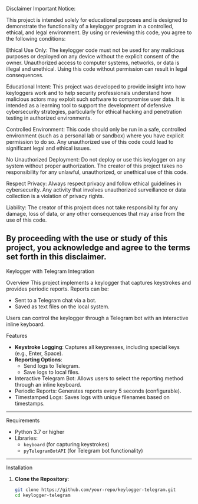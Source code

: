 Disclaimer
Important Notice:

This project is intended solely for educational purposes and is designed to demonstrate the functionality of a keylogger program in a controlled, ethical, and legal environment. By using or reviewing this code, you agree to the following conditions:

Ethical Use Only: The keylogger code must not be used for any malicious purposes or deployed on any device without the explicit consent of the owner. Unauthorized access to computer systems, networks, or data is illegal and unethical. Using this code without permission can result in legal consequences.

Educational Intent: This project was developed to provide insight into how keyloggers work and to help security professionals understand how malicious actors may exploit such software to compromise user data. It is intended as a learning tool to support the development of defensive cybersecurity strategies, particularly for ethical hacking and penetration testing in authorized environments.

Controlled Environment: This code should only be run in a safe, controlled environment (such as a personal lab or sandbox) where you have explicit permission to do so. Any unauthorized use of this code could lead to significant legal and ethical issues.

No Unauthorized Deployment: Do not deploy or use this keylogger on any system without proper authorization. The creator of this project takes no responsibility for any unlawful, unauthorized, or unethical use of this code.

Respect Privacy: Always respect privacy and follow ethical guidelines in cybersecurity. Any activity that involves unauthorized surveillance or data collection is a violation of privacy rights.

Liability: The creator of this project does not take responsibility for any damage, loss of data, or any other consequences that may arise from the use of this code.

By proceeding with the use or study of this project, you acknowledge and agree to the terms set forth in this disclaimer.
-------------------------------
Keylogger with Telegram Integration

Overview
This project implements a keylogger that captures keystrokes and provides periodic reports. Reports can be:
- Sent to a Telegram chat via a bot.
- Saved as text files on the local system.

Users can control the keylogger through a Telegram bot with an interactive inline keyboard.


Features
- **Keystroke Logging**: Captures all keypresses, including special keys (e.g., Enter, Space).
- **Reporting Options**:
  - Send logs to Telegram.
  - Save logs to local files.
- Interactive Telegram Bot: Allows users to select the reporting method through an inline keyboard.
- Periodic Reports: Generates reports every 5 seconds (configurable).
- Timestamped Logs: Saves logs with unique filenames based on timestamps.

---
Requirements
- Python 3.7 or higher
- Libraries:
  - `keyboard` (for capturing keystrokes)
  - `pyTelegramBotAPI` (for Telegram bot functionality)

---

Installation
1. **Clone the Repository**:
   ```bash
   git clone https://github.com/your-repo/keylogger-telegram.git
   cd keylogger-telegram
